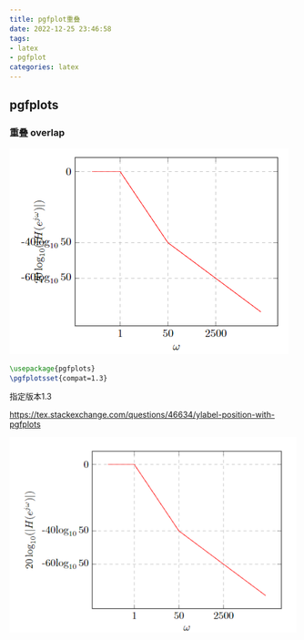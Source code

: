 ```yaml
---
title: pgfplot重叠
date: 2022-12-25 23:46:58
tags:
- latex
- pgfplot
categories: latex
---
```


## pgfplots

### 重叠 overlap

![image-20221118150932126](12-25-latex-pgf-fig/image-20221118150932126.png)

```latex
\usepackage{pgfplots}
\pgfplotsset{compat=1.3}
```

指定版本1.3

https://tex.stackexchange.com/questions/46634/ylabel-position-with-pgfplots

![image-20221118150904016](12-25-latex-pgf-fig/image-20221118150904016.png)

